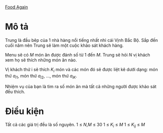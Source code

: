 [Food Again](https://atcoder.jp/contests/ABC118/tasks/abc118_b)

# Mô tả
Trung là đầu bêp của 1 nhà hàng nổi tiếng nhất nhì cái Vịnh Bắc Bộ. Sắp đến cuối năm nên Trung sẽ làm một cuộc khảo sát khách hàng.

Menu sẽ có $M$ món ăn được đánh số từ 1 đến $M$. Trung sẽ hỏi $N$ vị khách xem họ sẽ thích những món ăn nào.

Vị khách thứ i sẽ thích $K_{i}$ món và các món đó sẽ được liệt kê dưới dạng: món thứ $a_{i1}$, món thứ $a_{i2}$, ..., món thứ $a_{iK}$.

Nhiệm vụ của bạn là tìm ra số món ăn mà tất cả những người được khảo sát đều thích.

# Điều kiện
Tất cả các giá trị đều là số nguyên.
1 ≤ $N$,$M$ ≤ 30
1 ≤ $K_{i}$ ≤ $M$
1 ≤ $K_{ij}$ ≤ $M$
